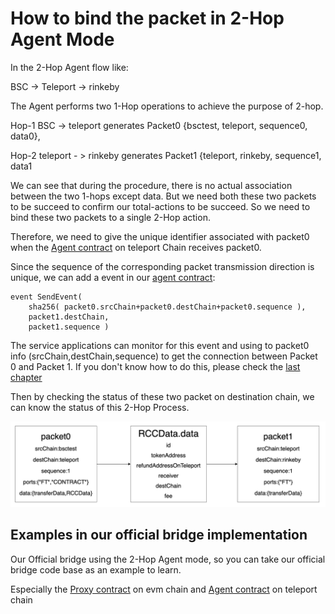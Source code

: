 # How to bind the packet in 2-Hop Agent Mode



In the 2-Hop Agent flow like:

BSC -> Teleport -> rinkeby

The Agent performs two 1-Hop operations to achieve the purpose of 2-hop. 

Hop-1 BSC -> teleport generates Packet0 {bsctest, teleport, sequence0, data0}, 

Hop-2 teleport - > rinkeby generates Packet1 {teleport, rinkeby, sequence1, data1

We can see that during the procedure, there is no actual association between the two 1-hops except data. But we need both these two packets to be succeed to confirm our total-actions to be succeed. So we need to bind these two packets to a single 2-Hop action.

Therefore, we need to give the unique identifier associated with packet0 when the [Agent contract]() on teleport Chain receives packet0. 

Since the sequence of the corresponding packet transmission direction is unique, we can add a event in our [agent contract]():

```solidity
event SendEvent( 
    sha256( packet0.srcChain+packet0.destChain+packet0.sequence ),
    packet1.destChain,
    packet1.sequence )
```

The service applications can monitor for this event and using to packet0 info (srcChain,destChain,sequence) to get the connection between Packet 0 and Packet 1. If you don't know how to do this, please check the [last chapter](./ACK.md)

Then by checking the status of these two packet on destination chain, we can know the status of this 2-Hop Process.

![Bind Data Diagram](./bind.jpg)

## Examples in our official bridge implementation

Our Official bridge using the 2-Hop Agent mode, so you can take our official bridge code base as an example to learn.

Especially the [Proxy contract]() on evm chain and [Agent contract]() on teleport chain